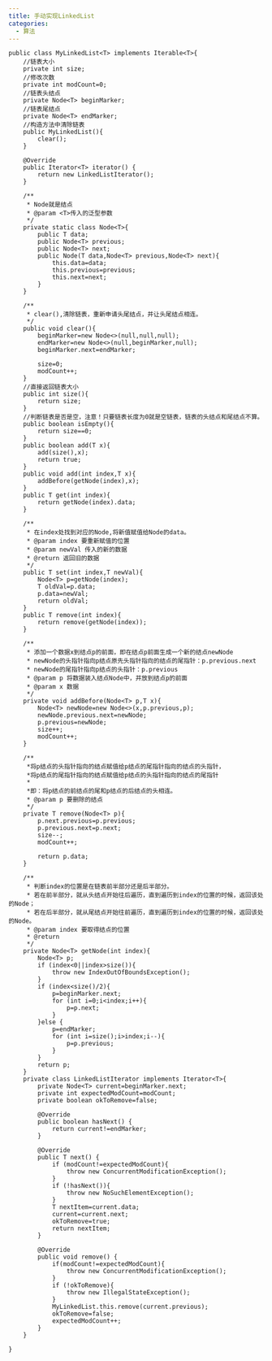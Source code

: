```yaml
---
title: 手动实现LinkedList
categories:
  - 算法
---
```


```
public class MyLinkedList<T> implements Iterable<T>{
    //链表大小
    private int size;
    //修改次数
    private int modCount=0;
    //链表头结点
    private Node<T> beginMarker;
    //链表尾结点
    private Node<T> endMarker;
    //构造方法中清除链表
    public MyLinkedList(){
        clear();
    }

    @Override
    public Iterator<T> iterator() {
        return new LinkedListIterator();
    }

    /**
     * Node就是结点
     * @param <T>传入的泛型参数
     */
    private static class Node<T>{
        public T data;
        public Node<T> previous;
        public Node<T> next;
        public Node(T data,Node<T> previous,Node<T> next){
            this.data=data;
            this.previous=previous;
            this.next=next;
        }
    }

    /**
     * clear(),清除链表，重新申请头尾结点，并让头尾结点相连。
     */
    public void clear(){
        beginMarker=new Node<>(null,null,null);
        endMarker=new Node<>(null,beginMarker,null);
        beginMarker.next=endMarker;

        size=0;
        modCount++;
    }
    //直接返回链表大小
    public int size(){
        return size;
    }
    //判断链表是否是空，注意！只要链表长度为0就是空链表，链表的头结点和尾结点不算。
    public boolean isEmpty(){
        return size==0;
    }
    public boolean add(T x){
        add(size(),x);
        return true;
    }
    public void add(int index,T x){
        addBefore(getNode(index),x);
    }
    public T get(int index){
        return getNode(index).data;
    }

    /**
     * 在index处找到对应的Node,将新值赋值给Node的data。
     * @param index 要重新赋值的位置
     * @param newVal 传入的新的数据
     * @return 返回旧的数据
     */
    public T set(int index,T newVal){
        Node<T> p=getNode(index);
        T oldVal=p.data;
        p.data=newVal;
        return oldVal;
    }
    public T remove(int index){
        return remove(getNode(index));
    }

    /**
     * 添加一个数据x到结点p的前面，即在结点p前面生成一个新的结点newNode
     * newNode的头指针指向p结点原先头指针指向的结点的尾指针：p.previous.next
     * newNode的尾指针指向p结点的头指针：p.previous
     * @param p 将数据装入结点Node中，并放到结点p的前面
     * @param x 数据
     */
    private void addBefore(Node<T> p,T x){
        Node<T> newNode=new Node<>(x,p.previous,p);
        newNode.previous.next=newNode;
        p.previous=newNode;
        size++;
        modCount++;
    }

    /**
     *将p结点的头指针指向的结点赋值给p结点的尾指针指向的结点的头指针，
     *将p结点的尾指针指向的结点赋值给p结点的头指针指向的结点的尾指针
     *
     *即：将p结点的前结点的尾和p结点的后结点的头相连。
     * @param p 要删除的结点
     */
    private T remove(Node<T> p){
        p.next.previous=p.previous;
        p.previous.next=p.next;
        size--;
        modCount++;

        return p.data;
    }

    /**
     * 判断index的位置是在链表前半部分还是后半部分。
     * 若在前半部分，就从头结点开始往后遍历，直到遍历到index的位置的时候，返回该处的Node；
     * 若在后半部分，就从尾结点开始往前遍历，直到遍历到index的位置的时候，返回该处的Node。
     * @param index 要取得结点的位置
     * @return
     */
    private Node<T> getNode(int index){
        Node<T> p;
        if (index<0||index>size()){
            throw new IndexOutOfBoundsException();
        }
        if (index<size()/2){
            p=beginMarker.next;
            for (int i=0;i<index;i++){
                p=p.next;
            }
        }else {
            p=endMarker;
            for (int i=size();i>index;i--){
                p=p.previous;
            }
        }
        return p;
    }
    private class LinkedListIterator implements Iterator<T>{
        private Node<T> current=beginMarker.next;
        private int expectedModCount=modCount;
        private boolean okToRemove=false;

        @Override
        public boolean hasNext() {
            return current!=endMarker;
        }

        @Override
        public T next() {
            if (modCount!=expectedModCount){
                throw new ConcurrentModificationException();
            }
            if (!hasNext()){
                throw new NoSuchElementException();
            }
            T nextItem=current.data;
            current=current.next;
            okToRemove=true;
            return nextItem;
        }

        @Override
        public void remove() {
            if(modCount!=expectedModCount){
                throw new ConcurrentModificationException();
            }
            if (!okToRemove){
                throw new IllegalStateException();
            }
            MyLinkedList.this.remove(current.previous);
            okToRemove=false;
            expectedModCount++;
        }
    }

}
```
                                                                                                                                                                                                                                                                                                                                                                                                                                                                                                                                                                                                                                                                                                                                                                                                                                                                                                                                                                                                                                                                                                                                                                                                                                                                                                                                                                                                                                                                                                                                                                                                                                                                                                                                                                                                                                                                                                                                                                                                                                                                                                                                                                                                                                                                                                                                                                                                                                                                                                                                                                                                                                                                                                                                                                                                                                                                                                                                                                                                                                                                                                                                                                                                                                                                                                                                                                                                                                                                                                                                                                                                                                                                                                                                                                                                                                                                                                                                                                                                                                                                                                                                                                                                                                                                                                                                                                                                                                                                                                                                                                                                                                                                                                                                                                                                                                                                                                                                                                                                                                                                                                                                                                                                                                                                                                                                                          